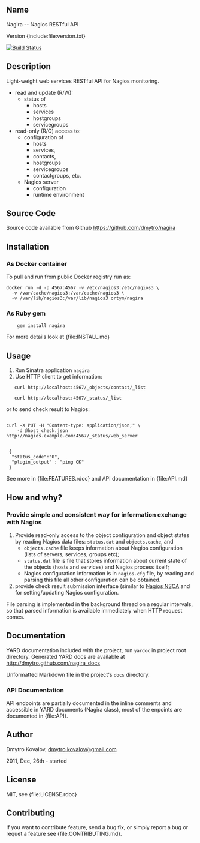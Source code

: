 ## Name

Nagira -- Nagios RESTful API

Version {include:file:version.txt}

[![Build Status](https://travis-ci.org/dmytro/nagira.png)](https://travis-ci.org/dmytro/nagira)

## Description

Light-weight web services RESTful API for Nagios monitoring.

- read and update (R/W):
  - status of
    - hosts
    - services
    - hostgroups
    - servicegroups
- read-only (R/O) access to:
  - configuration of
    - hosts
    - services,
    - contacts,
    - hostgroups
    - servicegroups
    - contactgroups, etc.
  - Nagios server
    - configuration
    - runtime environment

## Source Code

Source code available from Github https://github.com/dmytro/nagira

## Installation

### As Docker container


To pull and run from public Docker registry run as:


```
docker run -d -p 4567:4567 -v /etc/nagios3:/etc/nagios3 \
  -v /var/cache/nagios3:/var/cache/nagios3 \
  -v /var/lib/nagios3:/var/lib/nagios3 ortym/nagira
```

### As Ruby gem

```
    gem install nagira
```

For more details look at {file:INSTALL.md}

## Usage

1. Run Sinatra application `nagira`
2. Use HTTP client to get information:

```
   curl http://localhost:4567/_objects/contact/_list

   curl http://localhost:4567/_status/_list
```

or to send check result to Nagios:

```shell

curl -X PUT -H "Content-type: application/json;" \
    -d @host_check.json http://nagios.example.com:4567/_status/web_server


 {
  "status_code":"0",
  "plugin_output" : "ping OK"
 }

```

See more in {file:FEATURES.rdoc} and API documentation in {file:API.md}

## How and why?

### Provide simple and consistent way for information exchange with Nagios

1. Provide read-only access to the object configuration and object states by reading Nagios data files: `status.dat` and `objects.cache`, and
   * `objects.cache` file keeps information about Nagios configuration (lists of servers, services, groups etc);
   * `status.dat` file is file that stores information about current state of the objects (hosts and services) and Nagios process itself;
   * Nagios configuration information is in `nagios.cfg` file, by reading and parsing this file all other configuration can be obtained.
1. provide check result submission interface (similar to [Nagios NSCA](http://nagios.sourceforge.net/docs/3_0/addons.html) and for setting/updating Nagios configuration.

File parsing is implemented in the background thread on a regular intervals, so that parsed information is available immediately when HTTP request comes.

## Documentation

YARD documentation included with the project, run `yardoc` in project
root directory. Generated YARD docs are available at
http://dmytro.github.com/nagira_docs

Unformatted Markdown file in the project's `docs` directory.

### API Documentation

API endpoints are partially documented in the inline comments and accessible in YARD documents (Nagira class), most of the enpoints are documented in {file:API}.

## Author

Dmytro Kovalov, dmytro.kovalov@gmail.com

2011, Dec, 26th  - started

## License

MIT, see {file:LICENSE.rdoc}

## Contributing

If you want to contribute feature, send a bug fix, or simply report a bug or requet a feature see {file:CONTRIBUTING.md}.
